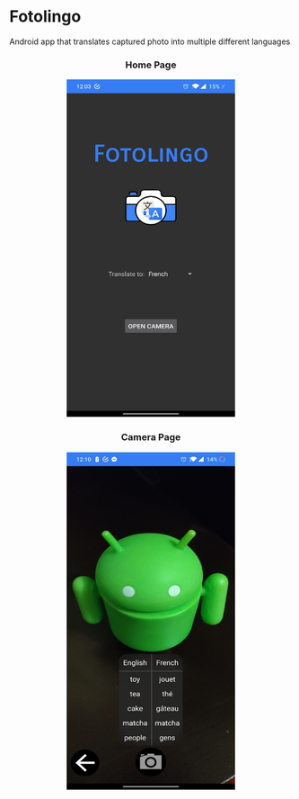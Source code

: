 # Fotolingo
Android app that translates captured photo into multiple different languages

<center>
  <h3>Home Page</h3>
  <img src="fotolingo-fotos.jpg" width="300" height="600">

  <h3>Camera Page</h3>
  <img src="fotolingo-fotos2.jpg" width="300" height="600">
</center>

